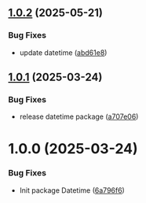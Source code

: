 ## [1.0.2](https://github.com/KhanhTQ-hub/com.ktgame.datetime/compare/v1.0.1...v1.0.2) (2025-05-21)


### Bug Fixes

* update datetime ([abd61e8](https://github.com/KhanhTQ-hub/com.ktgame.datetime/commit/abd61e8bf19a58f4af3cc5c5a4e519de2919ba01))

## [1.0.1](https://github.com/KhanhTQ-hub/com.ktgame.datetime/compare/v1.0.0...v1.0.1) (2025-03-24)


### Bug Fixes

* release datetime package ([a707e06](https://github.com/KhanhTQ-hub/com.ktgame.datetime/commit/a707e06f40ad97a9206f6dcabb8e38b1c9856121))

# 1.0.0 (2025-03-24)


### Bug Fixes

* Init package Datetime ([6a796f6](https://github.com/KhanhTQ-hub/com.ktgame.datetime/commit/6a796f67b9e6dfe6d5f7112fd6c40d03ecdff26e))
